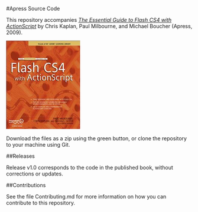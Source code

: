 #Apress Source Code

This repository accompanies [*The Essential Guide to Flash CS4 with ActionScript*](http://www.apress.com/9781430218111) by Chris Kaplan, Paul Milbourne, and Michael Boucher (Apress, 2009).

![Cover image](9781430218111.jpg)

Download the files as a zip using the green button, or clone the repository to your machine using Git.

##Releases

Release v1.0 corresponds to the code in the published book, without corrections or updates.

##Contributions

See the file Contributing.md for more information on how you can contribute to this repository.
